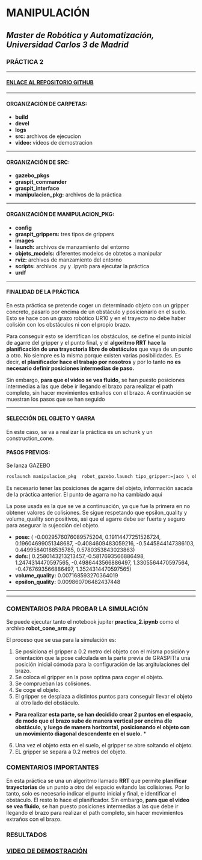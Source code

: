 # MANIPULACIÓN
## _Master de Robótica y Automatización, Universidad Carlos 3 de Madrid_
### PRÁCTICA 2 
</p>

***
#### [ENLACE AL REPOSITORIO GITHUB ](https://github.com/Noelia-vera/Manipulacion_Master-Robotica-UC3M)

</p>


***
#### ORGANIZACIÓN DE CARPETAS:
* **build** 
* **devel**  
* **logs**  
* **src:** archivos de ejecucion  
* **video:** videos de demostracion 
***

#### ORGANIZACIÓN DE SRC:
* **gazebo_pkgs** 
* **graspit_commander**  
* **graspit_interface**  
* **manipulacion_pkg:** archivos de la práctica  

***
#### ORGANIZACIÓN DE MANIPULACION_PKG:
* **config** 
* **graspit_grippers:**  tres tipos de grippers
* **images**  
* **launch:** archivos de manzamiento del entorno  
* **objets_models:** diferentes modelos de obtetos a manipular  
* **rviz:** archivos de manzamiento del entorno  
* **scripts:** archivos .py y .ipynb para ejecutar la práctica
* **urdf**
***
#### FINALIDAD DE LA PRÁCTICA
En esta práctica se pretende coger un determinado objeto con un gripper concreto, pasarlo por encima de un obstáculo y posicionarlo en el suelo. Esto se hace con un grazo robótico UR10 y en el trayecto no debe haber colisión con los obstáculos ni con el propio brazo. 

Para conseguir esto se identifican los obstáculos, se define el punto inicial de agarre del gripper y el punto final, y el **algoritmo RRT hace la planificación de una trayectoria libre de obstáculos** que vaya de un punto a otro. No siempre es la misma porque existen varias posibilidades. Es decir, **el planificador hace el trabajo por nosotros** y por lo tanto **no es necesario definir posiciones intermedias de paso.**

Sin embargo, **para que el video se vea fluido**, se han puesto posiciones intermedias a las que debe ir llegando el brazo para realizar el path completo, sin hacer movimientos extraños con el brazo.
A continuación se muestran los pasos que se han seguido

***
#### SELECCIÓN DEL OBJETO Y GARRA
En este caso, se va a realizar la práctica es un schunk y un construction_cone.

#### PASOS PREVIOS:
Se lanza GAZEBO

```bash
roslaunch manipulacion_pkg  robot_gazebo.launch tipo_gripper:=jaco \ objeto:=mustard_bottle
```
Es necesario tener las posiciones de agarre del objeto, información sacada de la práctica anterior. El punto de agarra no ha cambiado aqui

La pose usada es la que se ve a continuación, ya que fue la primera en no obtener valores de colisiones. Se sigue respetando que epsilon_quality y volume_quality son positivos, asi que el agarre debe ser fuerte y seguro para asegurar la sujección del objeto.

* **pose:** ( -0.0029576076089575204, 0.19114477251526724, 0.19604699051348687, -0.4084609483059216, -0.5445844147386103, 0.44995840188535785, 0.5780353843023863)
* **dofs:**( 0.2580143213213457,-0.5817693566886498, 1.2474314470597565, -0.4986443566886497, 1.3305564470597564, -0.4767693566886497, 1.3524314470597565)
* **volume_quality:** 0.007168593270364019
* **epsilon_quality:** 0.009860706482437448
***


***
### COMENTARIOS PARA PROBAR LA SIMULACIÓN
Se puede ejecutar tanto el notebook jupiter **practica_2.ipynb** como el archivo **robot_cone_arm.py**

El proceso que se usa para la simulación es:
1. Se posiciona el gripper a 0.2 metro del objeto con el misma posición y orientación que la pose calculada en la parte previa de GRASPIT!a una posición inicial cómoda para la configuración de las argitulaciones del brazo.
2. Se coloca el gripper en la pose optima para coger el objeto.
3. Se comprueban las colisiones.
4. Se coge el objeto.
5. El gripper se desplaza a distintos puntos para conseguir llevar el objeto al otro lado del obstáculo.


* **Para realizar esta parte, se han decidido crear 2 puntos en el espacio, de modo que el brazo sube de manera vertical por encima dle obstáculo, y luego de manera horizontal, posicionando el objeto con un movimiento diagonal descendente en el suelo.** *

6. Una vez el objeto esta en el suelo, el gripper se abre soltando el objeto.
7. EL gripper se separa a 0.2 metros del objeto.

### COMENTARIOS IMPORTANTES

En esta práctica se una un algoritmo llamado **RRT** que permite **planificar trayectorias** de un punto a otro del espacio evitando las colisiones. Por lo tanto, solo es necesario indicar el punto inicial y final, e identificar el obstáculo. El resto lo hace el planificador.
Sin embargo, **para que el video se vea fluido**, se han puesto posiciones intermedias a las que debe ir llegando el brazo para realizar el path completo, sin hacer movimientos extraños con el brazo.

### RESULTADOS
### [VIDEO DE DEMOSTRACIÓN](https://youtu.be/09xbjR7l4c0)

